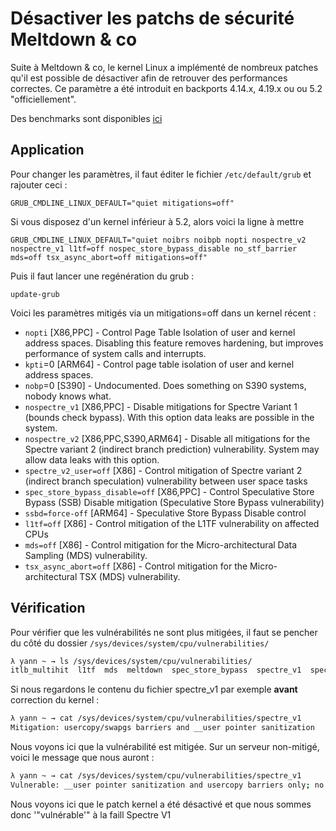 # Désactiver les patchs de sécurité Meltdown & co

Suite à Meltdown & co, le kernel Linux a implémenté de nombreux patches
qu'il est possible de désactiver afin de retrouver des performances
correctes. Ce paramètre a été introduit en backports 4.14.x, 4.19.x ou
ou 5.2 "officiellement".

Des benchmarks sont disponibles
[ici](https://www.phoronix.com/scan.php?page=article&item=spectre-meltdown-2&num=1)

## Application

Pour changer les paramètres, il faut éditer le fichier `/etc/default/grub`
et rajouter ceci :

    GRUB_CMDLINE_LINUX_DEFAULT="quiet mitigations=off"

Si vous disposez d'un kernel inférieur à 5.2, alors voici la ligne à
mettre

    GRUB_CMDLINE_LINUX_DEFAULT="quiet noibrs noibpb nopti nospectre_v2 nospectre_v1 l1tf=off nospec_store_bypass_disable no_stf_barrier mds=off tsx_async_abort=off mitigations=off"

Puis il faut lancer une regénération du grub :

    update-grub

Voici les paramètres mitigés via un mitigations=off dans un kernel
récent :

  * `nopti` [X86,PPC] - Control Page Table Isolation of user and
    kernel address spaces. Disabling this feature removes hardening, but
    improves performance of system calls and interrupts.
  * `kpti`=0 [ARM64] - Control page table isolation of user and
    kernel address spaces.
  * `nobp`=0 [S390] - Undocumented. Does something on S390 systems,
    nobody knows what.
  * `nospectre_v1` [X86,PPC] - Disable mitigations for Spectre
    Variant 1 (bounds check bypass). With this option data leaks are
    possible in the system.
  * `nospectre_v2` [X86,PPC,S390,ARM64] - Disable all mitigations
    for the Spectre variant 2 (indirect branch prediction)
    vulnerability. System may allow data leaks with this option.
  * `spectre_v2_user=off` [X86] - Control mitigation of Spectre
    variant 2 (indirect branch speculation) vulnerability between user
    space tasks
  * `spec_store_bypass_disable=off` [X86,PPC] - Control Speculative
    Store Bypass (SSB) Disable mitigation (Speculative Store Bypass
    vulnerability)
  * `ssbd=force-off` [ARM64] - Speculative Store Bypass Disable
    control
  * `l1tf=off` [X86] - Control mitigation of the L1TF vulnerability
    on affected CPUs
  * `mds=off` [X86] - Control mitigation for the Micro-architectural
    Data Sampling (MDS) vulnerability.
  * `tsx_async_abort=off` [X86] - Control mitigation for the Micro-architectural
    TSX (MDS) vulnerability.


## Vérification

Pour vérifier que les vulnérabilités ne sont plus mitigées, il faut se
pencher du côté du dossier `/sys/devices/system/cpu/vulnerabilities/`

```bash
λ yann ~ → ls /sys/devices/system/cpu/vulnerabilities/
itlb_multihit  l1tf  mds  meltdown  spec_store_bypass  spectre_v1  spectre_v2  tsx_async_abort
```

Si nous regardons le contenu du fichier spectre_v1 par exemple **avant**
correction du kernel :

```bash
λ yann ~ → cat /sys/devices/system/cpu/vulnerabilities/spectre_v1
Mitigation: usercopy/swapgs barriers and __user pointer sanitization
```

Nous voyons ici que la vulnérabilité est mitigée. Sur un serveur
non-mitigé, voici le message que nous auront :

```bash
λ yann ~ → cat /sys/devices/system/cpu/vulnerabilities/spectre_v1
Vulnerable: __user pointer sanitization and usercopy barriers only; no swapgs barriers
```

Nous voyons ici que le patch kernel a été désactivé et que nous sommes
donc '"vulnérable'" à la faill Spectre V1

